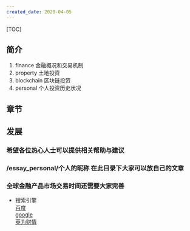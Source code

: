```yaml
---
created_date: 2020-04-05
---
```


[TOC]

## 简介
1. finance 金融概况和交易机制
2. property 土地投资
3. blockchain 区块链投资
4. personal 个人投资历史状况
## 章节
<!-- 1. 统计全球市场上金融产品的交易时间段
    - [直接跳转到相关页面](/finance/market.md)
2. 收集金融产品重要性信息
    - [直接跳转到相关页面](/finance/info.md)
3. 构建投资投机指导方针
    - [直接跳转到相关页面](/finance/strategy.md)
4. 构建个人投资策略
    - [直接跳转到相关页面](/finance/invest.md)
5. 收集展示每个人的投资策略
    - /zpersonal/[**your_nickname**].md -->

## 发展
### 希望各位热心人士可以提供相关帮助与建议
### /essay_personal/个人的昵称 在此目录下大家可以放自己的文章
### 全球金融产品市场交易时间还需要大家完善

- 搜索引擎  
[百度](http://www.baidu.com)  
[google][google]  
[英为财情][investing]



[investing]: https://cn.investing.com/commodities/crude-oil
[google]: https://www.google.com/  

[^作者联系方式]:邮箱 garys163@163.com

 [^foot_test]:这里是**脚注**的*内容*.  